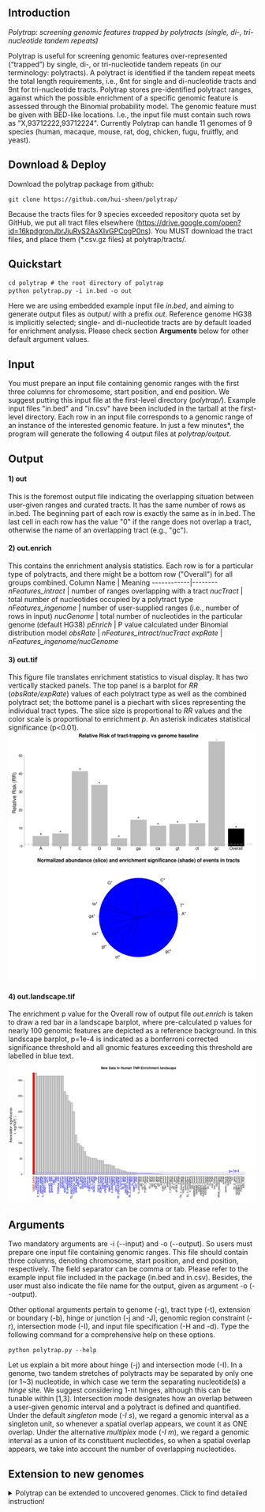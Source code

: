 ## Introduction
*Polytrap: screening genomic features trapped by polytracts (single, di-, tri-nucleotide tandem repeats)*

Polytrap is useful for screening genomic features over-represented (“trapped”) by single, di-, or tri-nucleotide tandem repeats (in our terminology: polytracts). A polytract is identified if the tandem repeat meets the total length requirements, i.e., 6nt for single and di-nucleotide tracts and 9nt for tri-nucleotide tracts. Polytrap stores pre-identified polytract ranges, against which the possible enrichment of a specific genomic feature is assessed through the Binomial probability model. The genomic feature must be given with BED-like locations. I.e., the input file must contain such rows as "X,93712222,93712224". Currently Polytrap can handle 11 genomes of 9 species (human, macaque, mouse, rat, dog, chicken, fugu, fruitfly, and yeast).

## Download & Deploy
Download the polytrap package from github:

	git clone https://github.com/hui-sheen/polytrap/

Because the tracts files for 9 species exceeded repository quota set by GitHub, we put all tract files elsewhere (https://drive.google.com/open?id=16kpdgronJbrJjuRyS2AsXIvGPCogP0ns). You MUST download the tract files, and place them (*.csv.gz files) at polytrap/tracts/.

## Quickstart
	cd polytrap # the root directory of polytrap
	python polytrap.py -i in.bed -o out 
Here we are using embedded example input file *in.bed*, and aiming to generate output files as output/ with a prefix *out*. Reference genome HG38 is implicitly selected; single- and di-nucleotide tracts are by default loaded for enrichment analysis. Please check section **Arguments** below for other default argument values.

## Input
You must prepare an input file containing genomic ranges with the first three columns for chromosome, start position, and end position. We suggest putting this input file at the first-level directory (*polytrap/*). Example input files "in.bed" and "in.csv" have been included in the tarball at the first-level directory. Each row in an input file corresponds to a genomic range of an instance of the interested genomic feature. In just a few minutes*, the program will generate the following 4 output files at *polytrap/output*. 

## Output
#### 1) out 
This is the foremost output file indicating the overlapping situation between user-given ranges and curated tracts. It has the same number of rows as in.bed. The beginning part of each row is exactly the same as in in.bed. The last cell in each row has the value "0" if the range does not overlap a tract, otherwise the name of an overlapping tract (e.g., "gc").
#### 2) out.enrich
This contains the enrichment analysis statistics. Each row is for a particular type of polytracts, and there might be a bottom row ("Overall") for all groups combined. 
Column Name | Meaning
------------|--------
*nFeatures_intract* | number of ranges overlapping with a tract
*nucTract* | total number of nucleotides occupied by a polytract type
*nFeatures_ingenome* | number of user-supplied ranges (i.e., number of rows in input)
*nucGenome* | total number of nucleotides in the particular genome (default HG38)
*pEnrich* | P value calculated under Binomial distribution model
*obsRate* | *nFeatures_intract/nucTract*
*expRate* | *nFeatures_ingenome/nucGenome*
#### 3) out.tif
This figure file translates enrichment statistics to visual display. It has two vertically stacked panels. The top panel is a barplot for *RR* (*obsRate/expRate*) values of each polytract type as well as the combined polytract set; the bottome panel is a piechart with slices representing the individual tract types. The slice size is proportional to *RR* values and the color scale is proportional to enrichment *p*. An asterisk indicates statistical significance (p<0.01).
![out.tif](/output/out.jpg)

#### 4) out.landscape.tif

The enrichment p value for the Overall row of output file *out.enrich* is taken to draw a red bar in a landscape barplot, where pre-calculated p values for nearly 100 genomic features are depicted as a reference background. In this landscape barplot, p=1e-4 is indicated as a bonferroni corrected significance threshold and all gnomic features exceeding this threshold are labelled in blue text. 
![out.tif](/output/out.landscape.jpg)

## Arguments
Two mandatory arguments are -i (--input) and -o (--output). So users must prepare one input file containing genomic ranges. This file should contain three columns, denoting chromosome, start position, and end position, respectively. The field separator can be comma or tab. Please refer to the example input file included in the package (in.bed and in.csv). Besides, the user must also indicate the file name for the output, given as argument -o (--output).

Other optional arguments pertain to genome (-g), tract type (-t), extension or boundary (-b), hinge or junction (-j and -J), genomic region constraint (-r), intersection mode (-I), and input file specification (-H and -d). Type the following command for a comprehensive help on these options.

	python polytrap.py --help

Let us explain a bit more about hinge (-j) and intersection mode (-I). In a genome, two tandem stretches of polytracts may be separated by only one (or 1~3) nucleotide, in which case we term the separating nucleotide(s) a *hinge* site. We suggest considering 1-nt hinges, although this can be tunable within [1,3]. Intersection mode designates how an overlap between a user-given genomic interval and a polytract is defined and quantified. Under the default *singleton* mode (*-I s*), we regard a genomic interval as a singleton unit, so whenever a spatial overlap appears, we count it as ONE overlap. Under the alternative *multiplex* mode (*-I m*), we regard a genomic interval as a union of its constituent nucleotides, so when a spatial overlap appears, we take into account the number of overlapping nucleotides.  

## Extension to new genomes
<details>
	<summary>Polytrap can be extended to uncovered genomes. Click to find detailed instruction!</summary>

Assume Polytrap does not cover canFam3 (dog), and you want to incorporate this new genome into Polytrap. You can first move away all \*canfam3\* files at polytrap/tracts, and follow the instructions to test if those files are being generated.

#### Prerequisites
	<keyname> canFam3 or canfam3 (lower-case)
	<genomes.meta> need to be updated
	[optional] <chr2NC.txt> need to be updated
	[optional] <polytrap/genomes/> need to be populated with NCBI's GFF file for the new genome
#### Expected output: under polytrap/new/newtracts/, the following files will be generated
	polytrap_canfam3_single.csv
	polytrap_canfam3_di.csv
	polytrap_canfam3_tri.csv
	polytrap_breaks_canfam3_1.csv
	polytrap_breaks_canfam3_2.csv
	polytrap_breaks_canfam3_3.csv
	polytract_canfam3_stats.txt
	
#### [optional] Step 0: Prepare well-formatted GFF file for annotating genomic region for tracts.
###### 0.1 Download GFF file from the species-specific page at NCBI. Make sure the file name contains "gff".

For canFam3, go to https://www.ncbi.nlm.nih.gov/genome/?term=txid9615[Organism:noexp]. You can see a hyperlinked word "GFF", which links to ftp://ftp.ncbi.nlm.nih.gov/genomes/all/GCF/000/002/285/GCF_000002285.3_CanFam3.1/GCF_000002285.3_CanFam3.1_genomic.gff.gz. 

###### 0.2 Simplify the raw GFF file. A simplified GFF file named \*simGff\* will appear under polytrap/new/genomes/.
	cd polytrap/new/
	Rscript simplifyGFF.R # this takes ~1m for a GFF file of ~30M size.
###### 0.3 Augment file polytrap/new/chr2NC.txt with chromosome mapping for the new genome. Each new line must contain three tab-separated cells. Make sure "chr" are all lower-case letters.
Chromosome mapping information is available at the bottom of NCBI's species-specific page. This information maps NC_ numbers to more intuitive chromosome names. For example, NC_006583.3 maps to canFam3's chr1. 

#### Step 1: Append genomes.meta file with one genome-specific row.
Add one more row to the bottom of file polytrap/new/genomes.meta. The comma-separated values correspond to the following sequentially: *genome keyname* ("canFam3"), *Genome nucleotide total* (2410976875), *BSgenome package name* ("BSgenome.Cfamiliaris.UCSC.canFam3"), *simplified GFF file name* ("ref_CanFam3.1_top_level.simGff3", the file generated in Step 0). If no simplified GFF is available, put "NA" instead.

Genome nucleotide total can be Ensembl’s golden path length. For canFam3, this number is available at https://uswest.ensembl.org/Canis_familiaris/Info/Annotation. BSgenome package should be included in the list http://bioconductor.org/packages/release/BiocViews.html#___AnnotationData. For canFam3, the package name is "BSgenome.Cfamiliaris.UCSC.canFam3"  

#### Step 2: Generate tract and hinge files for the new genome. Genomic region information will be annotated for the each tract and hinge if Step 0 has been done beforehand.
	cd polytrap/new/
	./newtracts.sh canFam3 &>log/newtracts.log& #canFam3 can be replaced with the keyname of your specific new genome.
For canFam3, a genome of ~2.4G nucleotides, it took ~75 minutes* to generate tract files and ~75 minutes* to annotate genomic region for these tracts.

#### [optional] Step: Test if polytrap works well with the newly incorporated genome (canFam3) 
	cd polytrap # the root directory of polytrap
	python polytrap.py -i in.bed -o canfam3.test -g canFam3

*Time estimation was made on such a Ubuntu server: Intel(R) Xeon(R) CPU E5-2650 v4 @ 2.20GHz, 128G memory, 4 hard disks of 4TB WDC WD40EZRZ-75G 
</details>
